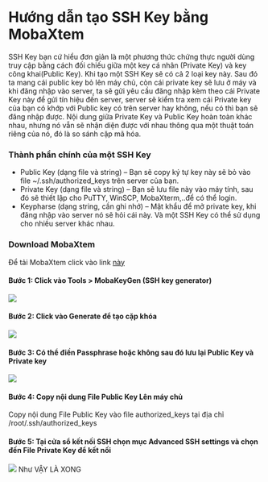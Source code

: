 # Hướng dẫn tạo SSH Key bằng MobaXtem
SSH Key bạn cứ hiểu đơn giản là một phương thức chứng thực người dùng truy cập bằng cách đối chiếu giữa một key cá nhân (Private Key) và key công khai(Public Key).
Khi tạo một SSH Key sẽ có cả 2 loại key này. Sau đó ta mang cái public key bỏ lên máy chủ, còn cái private key sẽ lưu ở máy và khi đăng nhập vào server, ta sẽ gửi yêu cầu đăng nhập kèm theo cái Private Key này để gửi tín hiệu đến server, server sẽ kiểm tra xem cái Private key của bạn có khớp với Public key có trên server hay không, nếu có thì bạn sẽ đăng nhập được.
Nội dung giữa Private Key và Public Key hoàn toàn khác nhau, nhưng nó vẫn sẽ nhận diện được với nhau thông qua một thuật toán riêng của nó, đó là so sánh cặp mã hóa.

### Thành phần chính của một SSH Key
- Public Key (dạng file và string) – Bạn sẽ copy ký tự key này sẽ bỏ vào file ~/.ssh/authorized_keys trên server của bạn.
- Private Key (dạng file và string) – Bạn sẽ lưu file này vào máy tính, sau đó sẽ thiết lập cho PuTTY, WinSCP, MobaXterm,..để có thể login.
- Keypharse (dạng string, cần ghi nhớ) – Mật khẩu để mở private key, khi đăng nhập vào server nó sẽ hỏi cái này.
Và một SSH Key có thể sử dụng cho nhiều server khác nhau.
### Download MobaXtem 
Để tải MobaXtem click vào link [này](https://news.cloud365.vn/ssh-mobaxterm-huong-dan-su-dung-mobaxterm-de-ssh-vao-server-linux/)
#### Bước 1: Click vào Tools > MobaKeyGen (SSH key generator) 
<img src="https://i.imgur.com/xoFGCw7.png">

#### Bước 2: Click vào Generate để tạo cặp khóa
<img src="https://i.imgur.com/UlykxyH.png">

#### Bước 3: Có thể điền Passphrase hoặc không sau đó lưu lại Public Key  và Private key
<img src="https://i.imgur.com/fd0FAMu.png">

#### Bước 4: Copy nội dung File Public Key Lên máy chủ
Copy nội dung File Public Key vào file authorized_keys tại địa chỉ /root/.ssh/authorized_keys 

#### Bước 5: Tại cửa sổ kết nối SSH chọn mục Advanced SSH settings và chọn đến File Private Key để kết nối
<img src="https://i.imgur.com/N0xJ0K1.png">
Như VẬY LÀ XONG

